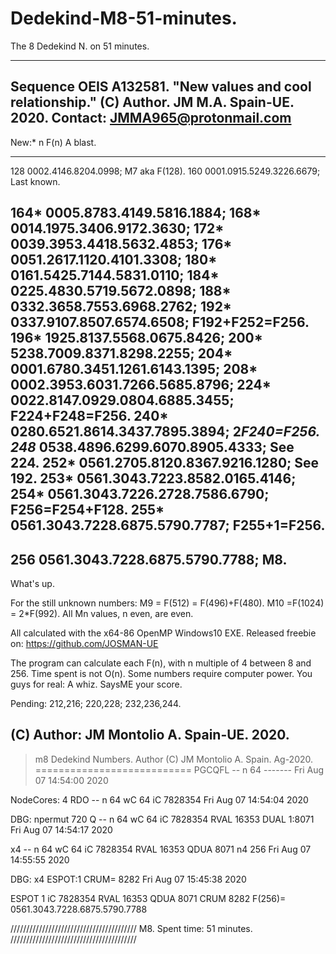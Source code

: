 # Dedekind-M8-51-minutes.
The 8 Dedekind N. on 51 minutes.

--------------------------------------------------------
Sequence OEIS A132581.
"New values and cool relationship."
(C) Author. JM M.A. Spain-UE. 2020.
Contact: JMMA965@protonmail.com
--------------------------------------------------------

New:*
n     F(n)                          A blast.
----  ----------------------------- --------------------
128            0002.4146.8204.0998; M7 aka F(128).
160       0001.0915.5249.3226.6679; Last known. 

164*      0005.8783.4149.5816.1884;
168*      0014.1975.3406.9172.3630;
172*      0039.3953.4418.5632.4853; 
176*      0051.2617.1120.4101.3308;
180*      0161.5425.7144.5831.0110; 
184*      0225.4830.5719.5672.0898;
188*      0332.3658.7553.6968.2762;
192*      0337.9107.8507.6574.6508; F192+F252=F256. 
196*      1925.8137.5568.0675.8426;
200*      5238.7009.8371.8298.2255; 
204* 0001.6780.3451.1261.6143.1395; 
208* 0002.3953.6031.7266.5685.8796;
224* 0022.8147.0929.0804.6885.3455; F224+F248=F256.
240* 0280.6521.8614.3437.7895.3894; 2*F240=F256.
248* 0538.4896.6299.6070.8905.4333; See 224. 
252* 0561.2705.8120.8367.9216.1280; See 192.
253* 0561.3043.7223.8582.0165.4146;
254* 0561.3043.7226.2728.7586.6790; F256=F254+F128.
255* 0561.3043.7228.6875.5790.7787; F255+1=F256.
---
256  0561.3043.7228.6875.5790.7788; M8.
---------------------------------------------------------

What's up.

For the still unknown numbers: 
M9 = F(512)  = F(496)+F(480).
M10 =F(1024) = 2*F(992).
All Mn values, n even, are even.

All calculated with the x64-86 OpenMP Windows10 EXE.
Released freebie on: https://github.com/JOSMAN-UE  

The program can calculate each F(n),
with n multiple of 4 between 8 and 256.
Time spent is not O(n). 
Some numbers require computer power.
You guys for real: A whiz. SaysME your score.
 
Pending: 212,216; 220,228; 232,236,244.

(C) Author: JM Montolio A. Spain-UE. 2020.
----------------------------------------------------

>m8
Dedekind Numbers.
  Author (C) JM Montolio A. Spain. Ag-2020.
===========================
PGCQFL -- n 64 -------
Fri Aug 07 14:54:00 2020

NodeCores: 4
RDO -- n 64 wC 64 iC  7828354
Fri Aug 07 14:54:04 2020

DBG: npermut 720
Q -- n 64 wC 64 iC 7828354 RVAL 16353 DUAL 1:8071
Fri Aug 07 14:54:17 2020

x4 -- n 64 wC 64 iC 7828354 RVAL 16353 QDUA 8071 n4 256
Fri Aug 07 14:55:55 2020

DBG:  x4 ESPOT:1 CRUM= 8282
Fri Aug 07 15:45:38 2020

ESPOT 1 iC 7828354 RVAL 16353 QDUA 8071 CRUM 8282
F(256)=           0561.3043.7228.6875.5790.7788
>

////////////////////////////////////////
M8. Spent time: 51 minutes. 
////////////////////////////////////////
